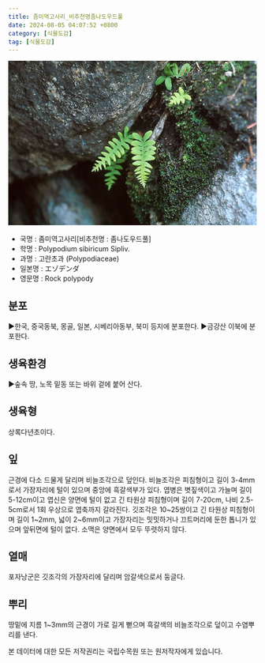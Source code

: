 ```yaml
---
title: 좀미역고사리_비추천명좀나도우드풀
date: 2024-08-05 04:07:52 +0800
category: [식물도감]
tag: [식물도감]
---
```




![좀미역고사리[비추천명 : 좀나도우드풀]](/assets/img/fileUpload/plants/basic/Polypodiaceae/Polypodium/4254/4254_1_th2.jpg)
- 국명 : 좀미역고사리[비추천명 : 좀나도우드풀]
- 학명 : Polypodium sibiricum Sipliv.
- 과명 : 고란초과 (Polypodiaceae)
- 일본명 : エゾデンダ
- 영문명 : Rock polypody


## 분포
▶한국, 중국동북, 몽골, 일본, 시베리아동부, 북미 등지에 분포한다.
▶금강산 이북에 분포한다.
## 생육환경
▶숲속 땅, 노목 밑동 또는 바위 겉에 붙어 산다.
## 생육형
상록다년초이다.
## 잎
근경에 다소 드물게 달리며 비늘조각으로 덮인다. 비늘조각은 피침형이고 길이 3-4mm로서 가장자리에 털이 있으며 중앙에 흑갈색부가 있다. 엽병은 볏짚색이고 가늘며 길이 5-12cm이고 엽신은 양면에 털이 없고 긴 타원상 피침형이며 길이 7-20cm, 나비 2.5-5cm로서 1회 우상으로 엽축까지 갈라진다. 깃조각은 10~25쌍이고 긴 타원상 피침형이며 길이 1~2mm, 넓이 2~6mm이고 가장자리는 밋밋하거나 끄트머리에 둔한 톱니가 있으며 앞뒤면에 털이 없다. 소맥은 양면에서 모두 뚜렷하지 않다.
## 열매
포자낭군은 깃조각의 가장자리에 달리며 암갈색으로서 둥글다.
## 뿌리
땅밑에 지름 1~3mm의 근경이 가로 길게 뻗으며 흑갈색의 비늘조각으로 덮이고 수염뿌리를 낸다.






본 데이터에 대한 모든 저작권리는 국립수목원 또는 원저작자에게 있습니다.
